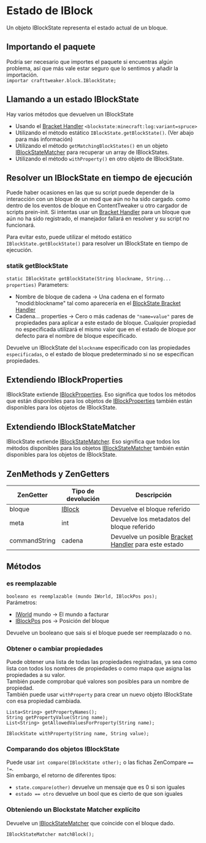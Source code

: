 # Estado de IBlock

Un objeto IBlockState representa el estado actual de un bloque.

## Importando el paquete

Podría ser necesario que importes el paquete si encuentras algún problema, así que más vale estar seguro que lo sentimos y añadir la importación.  
`importar crafttweaker.block.IBlockState;`

## Llamando a un estado IBlockState

Hay varios métodos que devuelven un IBlockState

- Usando el [Bracket Handler](/Vanilla/Brackets/Bracket_BlockState/) `<blockstate:minecraft:log:variant=spruce>`
- Utilizando el método estático `IBlockState.getBlockState()`. (Ver abajo para más información)
- Utilizando el método `getMatchingBlockStates()` en un objeto [IBlockStateMatcher](/Vanilla/Blocks/IBlockStateMatcher/) para recuperar un array de IBlockStates.
- Utilizando el método `withProperty()` en otro objeto de IBlockState.

## Resolver un IBlockState en tiempo de ejecución

Puede haber ocasiones en las que su script puede depender de la interacción con un bloque de un mod que aún no ha sido cargado. como dentro de los eventos de bloque en ContentTweaker u otro cargador de scripts prein-init. Si intentas usar un [Bracket Handler](/Vanilla/Brackets/Bracket_BlockState/) para un bloque que aún no ha sido registrado, el manejador fallará en resolver y su script no funcionará.

Para evitar esto, puede utilizar el método estático `IBlockState.getBlockState()` para resolver un IBlockState en tiempo de ejecución.

### statik getBlockState

`static IBlockState getBlockState(String blockname, String... properties)` Parameters:

- Nombre de bloque de cadena → Una cadena en el formato "modid:blockname" tal como aparecería en el [BlockState Bracket Handler](/Vanilla/Brackets/Bracket_BlockState/)
- Cadena... properties → Cero o más cadenas de `"name=value"` pares de propiedades para aplicar a este estado de bloque. Cualquier propiedad no especificada utilizará el mismo valor que en el estado de bloque por defecto para el nombre de bloque especificado.

Devuelve un IBlockState del `blockname` especificado con las propiedades `especificadas`, o el estado de bloque predeterminado si no se especifican propiedades.

## Extendiendo IBlockProperties

IBlockState extiende [IBlockProperties](/Vanilla/Blocks/IBlockProperties/). Eso significa que todos los métodos que están disponibles para los objetos de [IBlockProperties](/Vanilla/Blocks/IBlockProperties/) también están disponibles para los objetos de IBlockState.

## Extendiendo IBlockStateMatcher

IBlockState extiende [IBlockStateMatcher](/Vanilla/Blocks/IBlockStateMatcher/). Eso significa que todos los métodos disponibles para los objetos [IBlockStateMatcher](/Vanilla/Blocks/IBlockStateMatcher/) también están disponibles para los objetos de IBlockState.

## ZenMethods y ZenGetters

| ZenGetter     | Tipo de devolución                | Descripción                                                                                   |
| ------------- | --------------------------------- | --------------------------------------------------------------------------------------------- |
| bloque        | [IBlock](/Vanilla/Blocks/IBlock/) | Devuelve el bloque referido                                                                   |
| meta          | int                               | Devuelve los metadatos del bloque referido                                                    |
| commandString | cadena                            | Devuelve un posible [Bracket Handler](/Vanilla/Brackets/Bracket_BlockState/) para este estado |

## Métodos

### es reemplazable

`booleano es reemplazable (mundo IWorld, IBlockPos pos);`  
Parámetros:

- [IWorld](/Vanilla/World/IWorld/) mundo → El mundo a facturar
- [IBlockPos](/Vanilla/World/IBlockPos/) pos → Posición del bloque

Devuelve un booleano que sais si el bloque puede ser reemplazado o no.

### Obtener o cambiar propiedades

Puede obtener una lista de todas las propiedades registradas, ya sea como lista con todos los nombres de propiedades o como mapa que asigna las propiedades a su valor.  
También puede comprobar qué valores son posibles para un nombre de propiedad.  
También puede usar `withProperty` para crear un nuevo objeto IBlockState con esa propiedad cambiada.

```zenscript
Lista<String> getPropertyNames();
String getPropertyValue(String name);
List<String> getAllowedValuesForProperty(String name);

IBlockState withProperty(String name, String value);
```

### Comparando dos objetos IBlockState

Puede usar `int compare(IBlockState other);` o las fichas ZenCompare `==` `!=`.  
Sin embargo, el retorno de diferentes tipos:

- `state.compare(other)` devuelve un mensaje que es 0 si son iguales
- `estado == otro` devuelve un bool que es cierto de que son iguales

### Obteniendo un Blockstate Matcher explícito

Devuelve un [IBlockStateMatcher](/Vanilla/Blocks/IBlockStateMatcher/) que coincide con el bloque dado.

```zenscript
IBlockStateMatcher matchBlock();
```